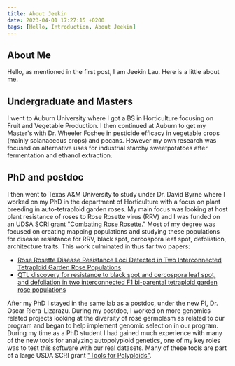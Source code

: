 ```yaml
---
title: About Jeekin
date: 2023-04-01 17:27:15 +0200
tags: [Hello, Introduction, About Jeekin]
---
```

## About Me
Hello, as mentioned in the first post, I am Jeekin Lau. Here is a little about me.  

## Undergraduate and Masters
I went to Auburn University where I got a BS in Horticulture focusing on Fruit and Vegetable Production. I then continued at Auburn to get my Master's with Dr. Wheeler Foshee in pesticide efficacy in vegetable crops (mainly solanaceous crops) and pecans. However my own research was focused on alternative uses for industrial starchy sweetpotatoes after fermentation and ethanol extraction.   

## PhD and postdoc
I then went to Texas A&M University to study under Dr. David Byrne where I worked on my PhD in the department of Horticulture with a focus on plant breeding in auto-tetraploid garden roses. My main focus was looking at host plant resistance of roses to Rose Rosette virus (RRV) and I was funded on an UDSA SCRI grant ["Combating Rose Rosette."](https://roserosette.org/) Most of my degree was focused on creating mapping populations and studying these populations for disease resistance for RRV, black spot, cercospora leaf spot, defoliation, architecture traits. This work culminated in thus far two papers:
- [Rose Rosette Disease Resistance Loci Detected in Two Interconnected Tetraploid Garden Rose Populations](https://www.frontiersin.org/articles/10.3389/fpls.2022.916231/full)
- [QTL discovery for resistance to black spot and cercospora leaf spot, and defoliation in two interconnected F1 bi-parental tetraploid garden rose populations](https://www.frontiersin.org/articles/10.3389/fpls.2023.1209445/full)  

After my PhD I stayed in the same lab as a postdoc, under the new PI, Dr. Oscar Riera-Lizarazu. During my postdoc, I worked on more genomics related projects looking at the diversity of rose germplasm as related to our program and began to help implement genomic selection in our program. During my time as a PhD student I had gained much experience with many of the new tools for analyzing autopolyploid genetics, one of my key roles was to test this software with our real datasets. Many of these tools are part of a large USDA SCRI grant ["Tools for Polyploids"](https://www.polyploids.org/).

